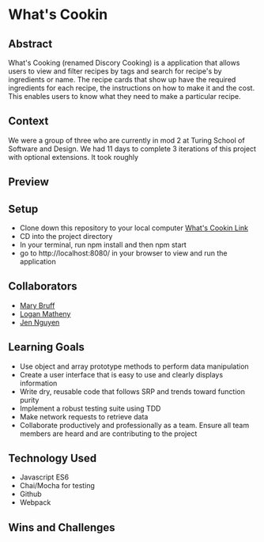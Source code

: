# What's Cookin

## Abstract
What's Cooking (renamed Discory Cooking) is a application that allows users to view and filter recipes by tags and search for recipe's by ingredients or name. The recipe cards that show up have the required ingredients for each recipe, the instructions on how to make it and the cost. This enables users to know what they need to make a particular recipe. 

## Context
We were a group of three who are currently in mod 2 at Turing School of Software and Design. We had 11 days to complete 3 iterations of this project with optional extensions. It took roughly 

## Preview 

## Setup
- Clone down this repository to your local computer [What's Cookin Link](https://github.com/Jnguyen615/whats-cookin)
- CD into the project directory
- In your terminal, run npm install and then npm start
- go to http://localhost:8080/ in your browser to view and run the application

## Collaborators
- [Mary Bruff](https://github.com/MaryBruff)
- [Logan Matheny](https://github.com/loganpaulmatheny)
- [Jen Nguyen](https://github.com/Jnguyen615)


## Learning Goals
- Use object and array prototype methods to perform data manipulation
- Create a user interface that is easy to use and clearly displays information 
- Write dry, reusable code that follows SRP and trends toward function purity
- Implement a robust testing suite using TDD
- Make network requests to retrieve data 
- Collaborate productively and professionally as a team. Ensure all team members are heard and are contributing to the project

## Technology Used
- Javascript ES6
- Chai/Mocha for testing 
- Github 
- Webpack

## Wins and Challenges 

